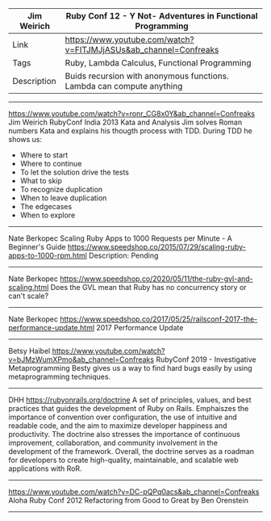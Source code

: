 | Jim Weirich | Ruby Conf 12 - Y Not- Adventures in Functional Programming       |
| ------      | ------------                                                     |
| Link        | https://www.youtube.com/watch?v=FITJMJjASUs&ab_channel=Confreaks |
| Tags        | Ruby, Lambda Calculus, Functional Programming                    |
| Description | Buids recursion with anonymous functions. Lambda can compute anything|


---

https://www.youtube.com/watch?v=ronr_CG8x0Y&ab_channel=Confreaks
Jim Weirich
RubyConf India 2013 Kata and Analysis
Jim solves Roman numbers Kata and explains his thougth process with TDD.
During TDD he shows us:
* Where to start
* Where to continue
* To let the solution drive the tests
* What to skip
* To recognize duplication
* When to leave duplication
* The edgecases
* When to explore

---

Nate Berkopec
Scaling Ruby Apps to 1000 Requests per Minute - A Beginner's Guide
https://www.speedshop.co/2015/07/29/scaling-ruby-apps-to-1000-rpm.html
Description: Pending

---

Nate Berkopec
https://www.speedshop.co/2020/05/11/the-ruby-gvl-and-scaling.html
Does the GVL mean that Ruby has no concurrency story or can't scale?

---
Nate Berkopec
https://www.speedshop.co/2017/05/25/railsconf-2017-the-performance-update.html
2017 Performance Update

---

Betsy Haibel
https://www.youtube.com/watch?v=bJMzWumXPmo&ab_channel=Confreaks
RubyConf 2019 - Investigative Metaprogramming
Besty gives us a way to find hard bugs easily by using metaprogramming techniques.

---
DHH
https://rubyonrails.org/doctrine
A set of principles, values, and best practices that guides the development of Ruby on Rails.
Emphaiszes the importance of convention over configuration, the use of intuitive and readable code,
and the aim to maximize developer happiness and productivity.
The doctrine also stresses the importance of continuous improvement, collaboration, and community
involvement in the development of the framework. Overall, the doctrine serves as a roadman for
developers to create high-quality, maintainable, and scalable web applications with RoR.

---
https://www.youtube.com/watch?v=DC-pQPq0acs&ab_channel=Confreaks
Aloha Ruby Conf 2012 Refactoring from Good to Great by Ben Orenstein

---
